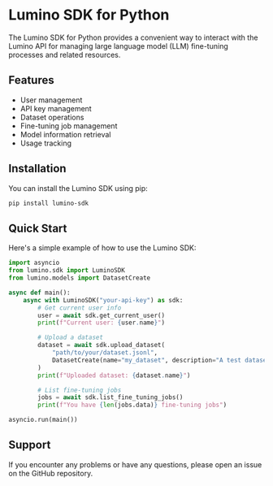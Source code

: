 # Lumino SDK for Python

The Lumino SDK for Python provides a convenient way to interact with the Lumino API for managing large language model (LLM) fine-tuning processes and related resources.

## Features

- User management
- API key management
- Dataset operations
- Fine-tuning job management
- Model information retrieval
- Usage tracking

## Installation

You can install the Lumino SDK using pip:

```bash
pip install lumino-sdk
```

## Quick Start

Here's a simple example of how to use the Lumino SDK:

```python
import asyncio
from lumino.sdk import LuminoSDK
from lumino.models import DatasetCreate

async def main():
    async with LuminoSDK("your-api-key") as sdk:
        # Get current user info
        user = await sdk.get_current_user()
        print(f"Current user: {user.name}")

        # Upload a dataset
        dataset = await sdk.upload_dataset(
            "path/to/your/dataset.jsonl",
            DatasetCreate(name="my_dataset", description="A test dataset")
        )
        print(f"Uploaded dataset: {dataset.name}")

        # List fine-tuning jobs
        jobs = await sdk.list_fine_tuning_jobs()
        print(f"You have {len(jobs.data)} fine-tuning jobs")

asyncio.run(main())
```


## Support

If you encounter any problems or have any questions, please open an issue on the GitHub repository.